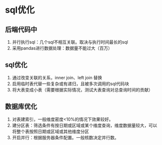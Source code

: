 # sql优化

## 后端代码中

1. 并行执行sql：几个sql不相互关联。取决与执行时间最长的sql
2. 采用pandas进行数据处理：数据量不能过大（百万）

## sql优化

1. 通过改变关联的关系，inner join、left join 替换
2. 启用临时表代替一些复杂或有递归，且被多次调用的sql代码块
3. 将大表变成小表（需要根据实际情况，测试大表查询对总查询时间的贡献）

## 数据库优化

1. 对表建索引，一般维度密度<10%的情况下效果较好。
2. 建分区表：筛选条件有按日期或区域或某个维度查询，维度数据量较大，可以将整个表按照日期或区域或其他维度分区
3. 开启并行：根据服务器条件配置。一般核数决定并行数。



